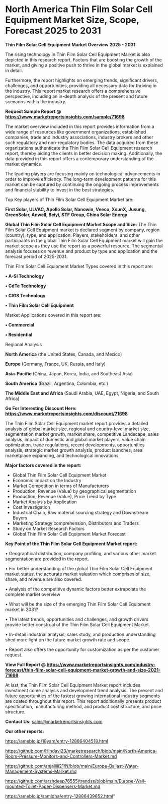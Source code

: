# North America Thin Film Solar Cell Equipment Market Size, Scope, Forecast 2025 to 2031

<Strong> Thin Film Solar Cell Equipment Market Overview 2025 - 2031</strong>

The rising technology in Thin Film Solar Cell Equipment Market is also depicted in this research report. Factors that are boosting the growth of the market, and giving a positive push to thrive in the global market is explained in detail.

Furthermore, the report highlights on emerging trends, significant drivers, challenges, and opportunities, providing all necessary data for thriving in the industry. This report market research offers a comprehensive perspective, including an in-depth analysis of the present and future scenarios within the industry.

<strong>Request Sample Report @ <a href=https://www.marketreportsinsights.com/sample/71698>https://www.marketreportsinsights.com/sample/71698</a></strong>

The market overview included in this report provides information from a wide range of resources like government organizations, established companies, trade and industry associations, industry brokers and other such regulatory and non-regulatory bodies. The data acquired from these organizations authenticate the Thin Film Solar Cell Equipment research report, thereby aiding the clients in better decision making. Additionally, the data provided in this report offers a contemporary understanding of the market dynamics.

The leading players are focusing mainly on technological advancements in order to improve efficiency. The long-term development patterns for this market can be captured by continuing the ongoing process improvements and financial stability to invest in the best strategies.

Top Key players of Thin Film Solar Cell Equipment Market are:

<strong>First Solar, ULVAC, Apollo Solar, Nanowin, Veeco, XsunX, Jusung, GreenSolar, Anwell, Beiyi, STF Group, China Solar Energy</strong>

<strong><b>Global Thin Film Solar Cell Equipment Market Scope and Size:</b></strong>
The Thin Film Solar Cell Equipment market is declared segment by company, region (country), type, and application. Players, stakeholders, and other participants in the global Thin Film Solar Cell Equipment market will gain the market scope as they use the report as a powerful resource. The segmental analysis focuses on revenue and product by type and application and the forecast period of 2025-2031.

Thin Film Solar Cell Equipment Market Types covered in this report are:

<strong>• A-Si Technology

• CdTe Technology

• CIGS Technology

• Thin Film Solar Cell Equipment</strong>

Market Applications covered in this report are:

<strong>• Commercial

• Residential</strong> 

Regional Analysis

<strong>North America</strong> (the United States, Canada, and Mexico)

<strong>Europe</strong> (Germany, France, UK, Russia, and Italy)

<strong>Asia-Pacific</strong> (China, Japan, Korea, India, and Southeast Asia)

<strong>South America</strong> (Brazil, Argentina, Colombia, etc.)

<strong>The Middle East and Africa</strong> (Saudi Arabia, UAE, Egypt, Nigeria, and South Africa)

<strong>Go For Interesting Discount Here: <a href=https://www.marketreportsinsights.com/discount/71698>https://www.marketreportsinsights.com/discount/71698</a></strong>

The Thin Film Solar Cell Equipment market report provides a detailed analysis of global market size, regional and country-level market size, segmentation market growth, market share, competitive Landscape, sales analysis, impact of domestic and global market players, value chain optimization, trade regulations, recent developments, opportunities analysis, strategic market growth analysis, product launches, area marketplace expanding, and technological innovations.

<strong><b>Major factors covered in the report:</b></strong>
<ul>
  <li>Global Thin Film Solar Cell Equipment Market </li>
  <li>Economic Impact on the Industry</li>
  <li>Market Competition in terms of Manufacturers</li>
  <li>Production, Revenue (Value) by geographical segmentation</li>
  <li>Production, Revenue (Value), Price Trend by Type</li>
  <li>Market Analysis by Application</li>
  <li>Cost Investigation</li>
  <li>Industrial Chain, Raw material sourcing strategy and Downstream Buyers</li>
  <li>Marketing Strategy comprehension, Distributors and Traders</li>
  <li>Study on Market Research Factors</li>
  <li>Global Thin Film Solar Cell Equipment Market Forecast</li>
</ul>

<strong><b>Key Point of the Thin Film Solar Cell Equipment Market report:</b></strong>

• Geographical distribution, company profiling, and various other market segmentation are provided in the report.

• For better understanding of the global Thin Film Solar Cell Equipment market status, the accurate market valuation which comprises of size, share, and revenue are also covered.

• Analysis of the competitive dynamic factors better extrapolate the complete market overview

• What will be the size of the emerging Thin Film Solar Cell Equipment market in 2031?

• The latest trends, opportunities and challenges, and growth drivers provide better construal of the Thin Film Solar Cell Equipment Market.

• In-detail industrial analysis, sales study, and production understanding shed more light on the future market growth rate and scope.

• Report also offers the opportunity for customization as per the customer request.

<strong><b>View Full Report @ <a href=https://www.marketreportsinsights.com/industry-forecast/thin-film-solar-cell-equipment-market-growth-and-size-2021-71698>https://www.marketreportsinsights.com/industry-forecast/thin-film-solar-cell-equipment-market-growth-and-size-2021-71698</a></b></strong>


At last, the Thin Film Solar Cell Equipment Market report includes investment come analysis and development trend analysis. The present and future opportunities of the fastest growing international industry segments are coated throughout this report. This report additionally presents product specification, manufacturing method, and product cost structure, and price structure.

<strong>Contact Us:</strong>
sales@marketreportsinsights.com

<strong>Our other reports:</strong>

<a href=https://ameblo.jp/18yam/entry-12886404518.html>https://ameblo.jp/18yam/entry-12886404518.html</a>

<a href=https://github.com/Hindavi23/marketresearch/blob/main/North-America-Room-Pressure-Monitors-and-Controllers-Market.md>https://github.com/Hindavi23/marketresearch/blob/main/North-America-Room-Pressure-Monitors-and-Controllers-Market.md</a>

<a href=https://github.com/anjaliiii21/N/blob/main/Europe-Ballast-Water-Management-Systems-Market.md>https://github.com/anjaliiii21/N/blob/main/Europe-Ballast-Water-Management-Systems-Market.md</a>

<a href=https://github.com/arshdeep76555/trendss/blob/main/Europe-Wall-mounted-Toilet-Paper-Dispensers-Market.md>https://github.com/arshdeep76555/trendss/blob/main/Europe-Wall-mounted-Toilet-Paper-Dispensers-Market.md</a>

<a href=https://ameblo.jp/samidha/entry-12886439652.html>https://ameblo.jp/samidha/entry-12886439652.html</a>"

